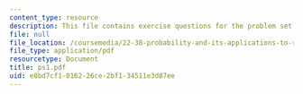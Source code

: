 ```yaml
---
content_type: resource
description: This file contains exercise questions for the problem set.
file: null
file_location: /coursemedia/22-38-probability-and-its-applications-to-reliability-quality-control-and-risk-assessment-fall-2005/e8bd7cf1016226ce2bf134511e3d87ee_ps1.pdf
file_type: application/pdf
resourcetype: Document
title: ps1.pdf
uid: e8bd7cf1-0162-26ce-2bf1-34511e3d87ee
---
```

